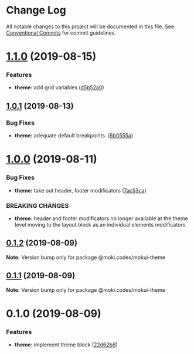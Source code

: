 # Change Log

All notable changes to this project will be documented in this file.
See [Conventional Commits](https://conventionalcommits.org) for commit guidelines.

# [1.1.0](https://github.com/moki/mokui/compare/@moki.codes/mokui-theme@1.0.1...@moki.codes/mokui-theme@1.1.0) (2019-08-15)


### Features

* **theme:** add grid variables ([d5b52a0](https://github.com/moki/mokui/commit/d5b52a0))





## [1.0.1](https://github.com/moki/mokui/compare/@moki.codes/mokui-theme@1.0.0...@moki.codes/mokui-theme@1.0.1) (2019-08-13)


### Bug Fixes

* **theme:** adequate default breakpoints. ([6b0555a](https://github.com/moki/mokui/commit/6b0555a))





# [1.0.0](https://github.com/moki/mokui/compare/@moki.codes/mokui-theme@0.1.2...@moki.codes/mokui-theme@1.0.0) (2019-08-11)


### Bug Fixes

* **theme:** take out header, footer modificators ([7ac53ca](https://github.com/moki/mokui/commit/7ac53ca))


### BREAKING CHANGES

* **theme:** header and footer modificators no longer available
at the theme level moving to the layout block as an individual
elements modificators.





## [0.1.2](https://github.com/moki/mokui/compare/@moki.codes/mokui-theme@0.1.1...@moki.codes/mokui-theme@0.1.2) (2019-08-09)

**Note:** Version bump only for package @moki.codes/mokui-theme





## [0.1.1](https://github.com/moki/mokui/compare/@moki.codes/mokui-theme@0.1.0...@moki.codes/mokui-theme@0.1.1) (2019-08-09)

**Note:** Version bump only for package @moki.codes/mokui-theme





# 0.1.0 (2019-08-09)


### Features

* **theme:** implement theme block ([22d62b8](https://github.com/moki/mokui/commit/22d62b8))
